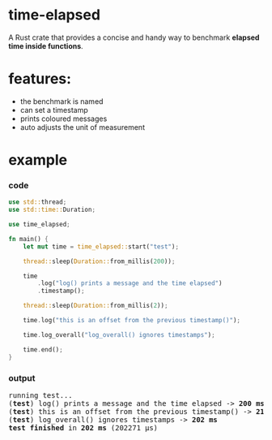 # time-elapsed

A Rust crate that provides a concise and handy way to benchmark **elapsed time inside functions**.

# features:
* the benchmark is named
* can set a timestamp
* prints coloured messages
* auto adjusts the unit of measurement

# example
### code
```rust
use std::thread;
use std::time::Duration;

use time_elapsed;

fn main() {
    let mut time = time_elapsed::start("test");

    thread::sleep(Duration::from_millis(200));

    time
        .log("log() prints a message and the time elapsed")
        .timestamp();

    thread::sleep(Duration::from_millis(2));

    time.log("this is an offset from the previous timestamp()");

    time.log_overall("log_overall() ignores timestamps");

    time.end();
}
```
### output
<pre>
running test...
(<b>test</b>) log() prints a message and the time elapsed -> <b>200 ms</b>
(<b>test</b>) this is an offset from the previous timestamp() -> <b>2103 μs</b>
(<b>test</b>) log_overall() ignores timestamps -> <b>202 ms</b>
<b>test finished</b> in <b>202 ms</b> (202271 μs)
</pre>
